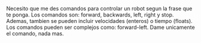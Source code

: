 Necesito que me des comandos para controlar un robot segun la frase que te ponga. Los comandos son: forward, backwards, left, right y stop. Ademas, tambien se pueden incluir velocidades (enteros) o tiempo (floats). Los comandos pueden ser complejos como: forward-left. Dame unicamente el comando, nada mas.
